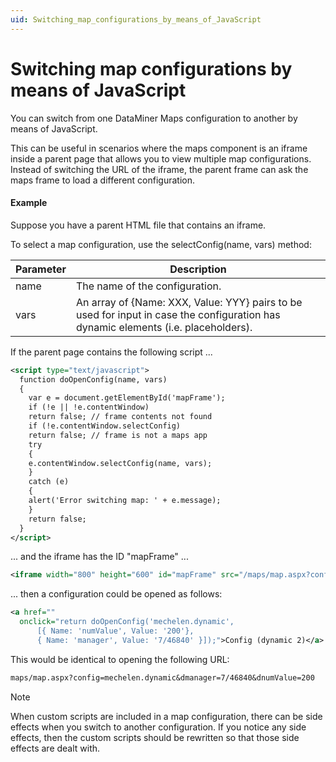```yaml
---
uid: Switching_map_configurations_by_means_of_JavaScript
---
```


# Switching map configurations by means of JavaScript

You can switch from one DataMiner Maps configuration to another by means of JavaScript.

This can be useful in scenarios where the maps component is an iframe inside a parent page that allows you to view multiple map configurations. Instead of switching the URL of the iframe, the parent frame can ask the maps frame to load a different configuration.

#### Example

Suppose you have a parent HTML file that contains an iframe.

To select a map configuration, use the selectConfig(name, vars) method:

| Parameter | Description                                                                                                                        |
|-----------|------------------------------------------------------------------------------------------------------------------------------------|
| name      | The name of the configuration.                                                                                                     |
| vars      | An array of {Name: XXX, Value: YYY} pairs to be used for input in case the configuration has dynamic elements (i.e. placeholders). |

If the parent page contains the following script ...

```xml
<script type="text/javascript">
  function doOpenConfig(name, vars)
  {
    var e = document.getElementById('mapFrame');
    if (!e || !e.contentWindow)
    return false; // frame contents not found
    if (!e.contentWindow.selectConfig)
    return false; // frame is not a maps app
    try
    {
    e.contentWindow.selectConfig(name, vars);
    }
    catch (e)
    {
    alert('Error switching map: ' + e.message);
    }
    return false;
  }
</script>
```

... and the iframe has the ID "mapFrame" ...

```xml
<iframe width="800" height="600" id="mapFrame" src="/maps/map.aspx?config=mechelen"></iframe>
```

... then a configuration could be opened as follows:

```xml
<a href=""
  onclick="return doOpenConfig('mechelen.dynamic',
      [{ Name: 'numValue', Value: '200'},
      { Name: 'manager', Value: '7/46840' }]);">Config (dynamic 2)</a>
```

This would be identical to opening the following URL:

```txt
maps/map.aspx?config=mechelen.dynamic&dmanager=7/46840&dnumValue=200
```

> [!NOTE]
> When custom scripts are included in a map configuration, there can be side effects when you switch to another configuration. If you notice any side effects, then the custom scripts should be rewritten so that those side effects are dealt with.

